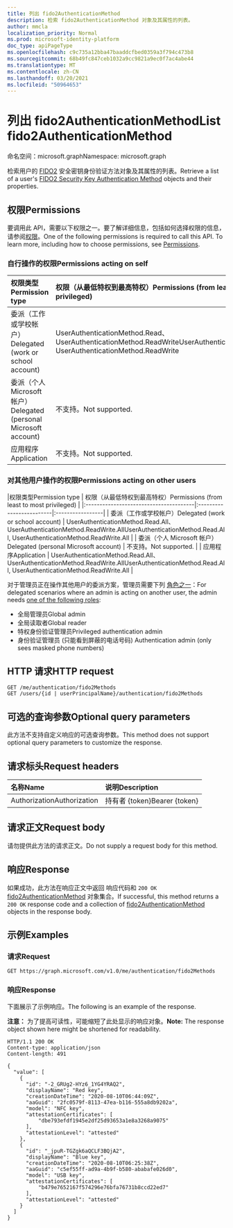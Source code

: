 ```yaml
---
title: 列出 fido2AuthenticationMethod
description: 检索 fido2AuthenticationMethod 对象及其属性的列表。
author: mmcla
localization_priority: Normal
ms.prod: microsoft-identity-platform
doc_type: apiPageType
ms.openlocfilehash: c9c735a12bba47baaddcfbed0359a3f794c473b8
ms.sourcegitcommit: 68b49fc847ceb1032a9cc9821a9ec0f7ac4abe44
ms.translationtype: MT
ms.contentlocale: zh-CN
ms.lasthandoff: 03/20/2021
ms.locfileid: "50964653"
---
```

# <a name="list-fido2authenticationmethod"></a><span data-ttu-id="c16b9-103">列出 fido2AuthenticationMethod</span><span class="sxs-lookup"><span data-stu-id="c16b9-103">List fido2AuthenticationMethod</span></span>
<span data-ttu-id="c16b9-104">命名空间：microsoft.graph</span><span class="sxs-lookup"><span data-stu-id="c16b9-104">Namespace: microsoft.graph</span></span>

<span data-ttu-id="c16b9-105">检索用户的 [FIDO2](../resources/fido2authenticationmethod.md) 安全密钥身份验证方法对象及其属性的列表。</span><span class="sxs-lookup"><span data-stu-id="c16b9-105">Retrieve a list of a user's [FIDO2 Security Key Authentication Method](../resources/fido2authenticationmethod.md) objects and their properties.</span></span>

## <a name="permissions"></a><span data-ttu-id="c16b9-106">权限</span><span class="sxs-lookup"><span data-stu-id="c16b9-106">Permissions</span></span>

<span data-ttu-id="c16b9-p101">要调用此 API，需要以下权限之一。要了解详细信息，包括如何选择权限的信息，请参阅[权限](/graph/permissions-reference)。</span><span class="sxs-lookup"><span data-stu-id="c16b9-p101">One of the following permissions is required to call this API. To learn more, including how to choose permissions, see [Permissions](/graph/permissions-reference).</span></span>

### <a name="permissions-acting-on-self"></a><span data-ttu-id="c16b9-109">自行操作的权限</span><span class="sxs-lookup"><span data-stu-id="c16b9-109">Permissions acting on self</span></span>

|<span data-ttu-id="c16b9-110">权限类型</span><span class="sxs-lookup"><span data-stu-id="c16b9-110">Permission type</span></span>      | <span data-ttu-id="c16b9-111">权限（从最低特权到最高特权）</span><span class="sxs-lookup"><span data-stu-id="c16b9-111">Permissions (from least to most privileged)</span></span>              |
|:---------------------------------------|:-------------------------|
| <span data-ttu-id="c16b9-112">委派（工作或学校帐户）</span><span class="sxs-lookup"><span data-stu-id="c16b9-112">Delegated (work or school account)</span></span>     | <span data-ttu-id="c16b9-113">UserAuthenticationMethod.Read、UserAuthenticationMethod.ReadWrite</span><span class="sxs-lookup"><span data-stu-id="c16b9-113">UserAuthenticationMethod.Read, UserAuthenticationMethod.ReadWrite</span></span> |
| <span data-ttu-id="c16b9-114">委派（个人 Microsoft 帐户）</span><span class="sxs-lookup"><span data-stu-id="c16b9-114">Delegated (personal Microsoft account)</span></span> | <span data-ttu-id="c16b9-115">不支持。</span><span class="sxs-lookup"><span data-stu-id="c16b9-115">Not supported.</span></span> |
| <span data-ttu-id="c16b9-116">应用程序</span><span class="sxs-lookup"><span data-stu-id="c16b9-116">Application</span></span>                            | <span data-ttu-id="c16b9-117">不支持。</span><span class="sxs-lookup"><span data-stu-id="c16b9-117">Not supported.</span></span> |

### <a name="permissions-acting-on-other-users"></a><span data-ttu-id="c16b9-118">对其他用户操作的权限</span><span class="sxs-lookup"><span data-stu-id="c16b9-118">Permissions acting on other users</span></span>

|<span data-ttu-id="c16b9-119">权限类型</span><span class="sxs-lookup"><span data-stu-id="c16b9-119">Permission type</span></span>      | <span data-ttu-id="c16b9-120">权限（从最低特权到最高特权）</span><span class="sxs-lookup"><span data-stu-id="c16b9-120">Permissions (from least to most privileged)</span></span>              |
|:---------------------------------------|:-------------------------|:-----------------|
| <span data-ttu-id="c16b9-121">委派（工作或学校帐户）</span><span class="sxs-lookup"><span data-stu-id="c16b9-121">Delegated (work or school account)</span></span>     | <span data-ttu-id="c16b9-122">UserAuthenticationMethod.Read.All、UserAuthenticationMethod.ReadWrite.All</span><span class="sxs-lookup"><span data-stu-id="c16b9-122">UserAuthenticationMethod.Read.All, UserAuthenticationMethod.ReadWrite.All</span></span> |
| <span data-ttu-id="c16b9-123">委派（个人 Microsoft 帐户）</span><span class="sxs-lookup"><span data-stu-id="c16b9-123">Delegated (personal Microsoft account)</span></span> | <span data-ttu-id="c16b9-124">不支持。</span><span class="sxs-lookup"><span data-stu-id="c16b9-124">Not supported.</span></span> |
| <span data-ttu-id="c16b9-125">应用程序</span><span class="sxs-lookup"><span data-stu-id="c16b9-125">Application</span></span>                            | <span data-ttu-id="c16b9-126">UserAuthenticationMethod.Read.All、UserAuthenticationMethod.ReadWrite.All</span><span class="sxs-lookup"><span data-stu-id="c16b9-126">UserAuthenticationMethod.Read.All, UserAuthenticationMethod.ReadWrite.All</span></span> |

<span data-ttu-id="c16b9-127">对于管理员正在操作其他用户的委派方案，管理员需要下列 [角色之一](/azure/active-directory/users-groups-roles/directory-assign-admin-roles#available-roles)：</span><span class="sxs-lookup"><span data-stu-id="c16b9-127">For delegated scenarios where an admin is acting on another user, the admin needs [one of the following roles](/azure/active-directory/users-groups-roles/directory-assign-admin-roles#available-roles):</span></span>
* <span data-ttu-id="c16b9-128">全局管理员</span><span class="sxs-lookup"><span data-stu-id="c16b9-128">Global admin</span></span>
* <span data-ttu-id="c16b9-129">全局读取者</span><span class="sxs-lookup"><span data-stu-id="c16b9-129">Global reader</span></span>
* <span data-ttu-id="c16b9-130">特权身份验证管理员</span><span class="sxs-lookup"><span data-stu-id="c16b9-130">Privileged authentication admin</span></span>
* <span data-ttu-id="c16b9-131">身份验证管理员 (只能看到屏蔽的电话号码) </span><span class="sxs-lookup"><span data-stu-id="c16b9-131">Authentication admin (only sees masked phone numbers)</span></span>

## <a name="http-request"></a><span data-ttu-id="c16b9-132">HTTP 请求</span><span class="sxs-lookup"><span data-stu-id="c16b9-132">HTTP request</span></span>

<!-- {
  "blockType": "ignored"
}
-->
``` http
GET /me/authentication/fido2Methods
GET /users/{id | userPrincipalName}/authentication/fido2Methods
```

## <a name="optional-query-parameters"></a><span data-ttu-id="c16b9-133">可选的查询参数</span><span class="sxs-lookup"><span data-stu-id="c16b9-133">Optional query parameters</span></span>
<span data-ttu-id="c16b9-134">此方法不支持自定义响应的可选查询参数。</span><span class="sxs-lookup"><span data-stu-id="c16b9-134">This method does not support optional query parameters to customize the response.</span></span>

## <a name="request-headers"></a><span data-ttu-id="c16b9-135">请求标头</span><span class="sxs-lookup"><span data-stu-id="c16b9-135">Request headers</span></span>
|<span data-ttu-id="c16b9-136">名称</span><span class="sxs-lookup"><span data-stu-id="c16b9-136">Name</span></span>|<span data-ttu-id="c16b9-137">说明</span><span class="sxs-lookup"><span data-stu-id="c16b9-137">Description</span></span>|
|:---|:---|
|<span data-ttu-id="c16b9-138">Authorization</span><span class="sxs-lookup"><span data-stu-id="c16b9-138">Authorization</span></span>|<span data-ttu-id="c16b9-139">持有者 {token}</span><span class="sxs-lookup"><span data-stu-id="c16b9-139">Bearer {token}</span></span>|

## <a name="request-body"></a><span data-ttu-id="c16b9-140">请求正文</span><span class="sxs-lookup"><span data-stu-id="c16b9-140">Request body</span></span>
<span data-ttu-id="c16b9-141">请勿提供此方法的请求正文。</span><span class="sxs-lookup"><span data-stu-id="c16b9-141">Do not supply a request body for this method.</span></span>

## <a name="response"></a><span data-ttu-id="c16b9-142">响应</span><span class="sxs-lookup"><span data-stu-id="c16b9-142">Response</span></span>

<span data-ttu-id="c16b9-143">如果成功，此方法在响应正文中返回 响应代码和 `200 OK` [fido2AuthenticationMethod](../resources/fido2authenticationmethod.md) 对象集合。</span><span class="sxs-lookup"><span data-stu-id="c16b9-143">If successful, this method returns a `200 OK` response code and a collection of [fido2AuthenticationMethod](../resources/fido2authenticationmethod.md) objects in the response body.</span></span>

## <a name="examples"></a><span data-ttu-id="c16b9-144">示例</span><span class="sxs-lookup"><span data-stu-id="c16b9-144">Examples</span></span>

### <a name="request"></a><span data-ttu-id="c16b9-145">请求</span><span class="sxs-lookup"><span data-stu-id="c16b9-145">Request</span></span>


``` http
GET https://graph.microsoft.com/v1.0/me/authentication/fido2Methods
```

### <a name="response"></a><span data-ttu-id="c16b9-146">响应</span><span class="sxs-lookup"><span data-stu-id="c16b9-146">Response</span></span>
<span data-ttu-id="c16b9-147">下面展示了示例响应。</span><span class="sxs-lookup"><span data-stu-id="c16b9-147">The following is an example of the response.</span></span>

<span data-ttu-id="c16b9-148">**注意：** 为了提高可读性，可能缩短了此处显示的响应对象。</span><span class="sxs-lookup"><span data-stu-id="c16b9-148">**Note:** The response object shown here might be shortened for readability.</span></span>
<!-- {
  "blockType": "response",
  "truncated": true,
  "@odata.type": "Collection(microsoft.graph.fido2AuthenticationMethod)"
}
-->
``` http
HTTP/1.1 200 OK
Content-type: application/json
Content-length: 491

{
  "value": [
    {
      "id": "-2_GRUg2-HYz6_1YG4YRAQ2",
      "displayName": "Red key",
      "creationDateTime": "2020-08-10T06:44:09Z",
      "aaGuid": "2fc0579f-8113-47ea-b116-555a8db9202a",
      "model": "NFC key",
      "attestationCertificates": [
          "dbe793efdf1945e2df25d93653a1e8a3268a9075"
      ],
      "attestationLevel": "attested"
    },
    {
      "id": "_jpuR-TGZgk6aQCLF3BQjA2",
      "displayName": "Blue key",
      "creationDateTime": "2020-08-10T06:25:38Z",
      "aaGuid": "c5ef55ff-ad9a-4b9f-b580-ababafe026d0",
      "model": "USB key",
      "attestationCertificates": [
          "b479e7652167f574296e76bfa76731b8ccd22ed7"
      ],
      "attestationLevel": "attested"
    }
  ]
}
```

